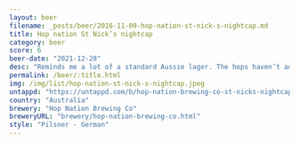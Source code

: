 ```yaml
---
layout: beer
filename: _posts/beer/2016-11-09-hop-nation-st-nick-s-nightcap.md
title: Hop nation St Nick’s nightcap
category: beer
score: 6
beer-date: "2021-12-28"
desc: "Reminds me a lot of a standard Aussie lager. The hops haven’t added much flavour, mostly bitterness"
permalink: /beer/:title.html
img: /img/list/hop-nation-st-nick-s-nightcap.jpeg
untappd: "https://untappd.com/b/hop-nation-brewing-co-st-nicks-nightcap/4613363"
country: "Australia"
brewery: "Hop Nation Brewing Co"
breweryURL: "brewery/hop-nation-brewing-co.html"
style: "Pilsner - German"
---
```

